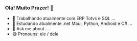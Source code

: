 ### Olá! Muito Prazer! 👋



- 🔭 Trabalhando atualmente com ERP Totvs e SQL ...
- 🌱 Estudando atualmente .net Maui, Python, Android e C# ...
- 💬 Ask me about ...
- 😄 Pronouns: ele / dele


